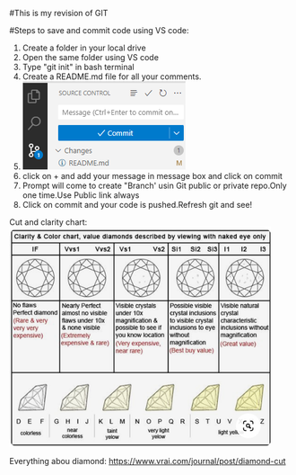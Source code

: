 #This is my revision of GIT

#Steps to save and commit code using VS code:
1. Create a folder in your local drive
2. Open the same folder using VS code
3. Type "git init" in bash terminal
4. Create a README.md file for all your comments.
5. ![Alt text](image.png)
6. click on + and add your message in message box and click on commit
7. Prompt will come to create "Branch' usin Git public or private repo.Only one time.Use Public link always
8. Click on commit and your code is pushed.Refresh git and see!

Cut and clarity chart:
![Alt text](image-1.png)


Everything abou diamond:
https://www.vrai.com/journal/post/diamond-cut